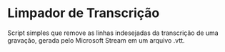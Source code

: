# Limpador de Transcrição
Script simples que remove as linhas indesejadas da transcrição de uma gravação, gerada pelo Microsoft Stream em um arquivo .vtt.
